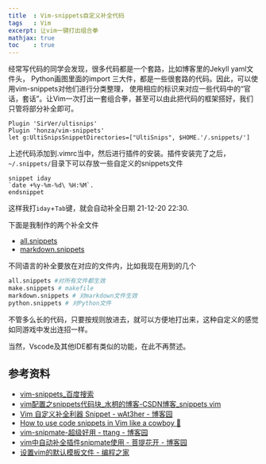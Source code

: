 ```yaml
---
title  : Vim-snippets自定义补全代码
tags   : Vim
excerpt: 让vim一键打出组合拳
mathjax: true
toc    : true
---
```


经常写代码的同学会发现，很多代码都是一个套路，比如博客里的Jekyll yaml文件头，
Python画图里面的import 三大件，都是一些很套路的代码。因此，可以使用vim-snippets对他们进行分类整理，
使用相应的标识来对应一些代码中的“官话，套话”。让Vim一次打出一套组合拳，甚至可以由此把代码的框架搭好，我们只管将部分补全即可。

```VimL
Plugin 'SirVer/ultisnips'
Plugin 'honza/vim-snippets'
let g:UltiSnipsSnippetDirectories=["UltiSnips", $HOME.'/.snippets/']
```

上述代码添加到.vimrc当中，然后进行插件的安装。插件安装完了之后，`~/.snippets/`目录下可以存放一些自定义的snippets文件

```
snippet iday
`date +%y-%m-%d\ %H:%M`.
endsnippet
```

这样我打`iday`+`Tab`键，就会自动补全日期 21-12-20 22:30.

下面是我制作的两个补全文件

- [all.snippets](https://github.com/wow-yes/blog/blob/master/config/snippets/all.snippets)
- [markdown.snippets](https://github.com/wow-yes/blog/blob/master/config/snippets/markdown.snippets)

不同语言的补全要放在对应的文件内，比如我现在用到的几个

```bash
all.snippets #对所有文件都生效
make.snippets # makefile
markdown.snippets # 对markdown文件生效
python.snippets # 对Python文件
```

不管多么长的代码，只要按规则放进去，就可以方便地打出来，这种自定义的感觉如同游戏中发出连招一样。

当然，Vscode及其他IDE都有类似的功能，在此不再赘述。


## 参考资料 

- [vim-snippets_百度搜索](https://www.baidu.com/s?wd=vim-snippets&rsv_spt=1&rsv_iqid=0xe7e1088300053cbf&issp=1&f=8&rsv_bp=1&rsv_idx=2&ie=utf-8&tn=baiduhome_pg&rsv_enter=1&rsv_dl=tb&rsv_sug3=1&rsv_sug1=1&rsv_sug7=100&rsv_sug2=0&rsv_btype=i&inputT=690&rsv_sug4=690)
- [vim配置之snippets代码块_水枂的博客-CSDN博客_snippets vim](https://blog.csdn.net/weixin_43839785/article/details/104255963)
- [Vim 自定义补全利器 Snippet - wAt3her - 博客园](https://www.cnblogs.com/wAther/p/10444045.html)
- [How to use code snippets in Vim like a cowboy 🤠️](https://bhupesh-v.github.io/learn-how-to-use-code-snippets-vim-cowboy/)
- [vim-snipmate-超级好用 - ttang - 博客园](https://www.cnblogs.com/fstang/archive/2012/12/05/2803964.html)
- [vim中自动补全插件snipmate使用 - 菩提花开 - 博客园](https://www.cnblogs.com/putihuakai/p/11427968.html)
- [设置vim的默认模板文件 - 编程之家](https://www.jb51.cc/bash/392841.html)
